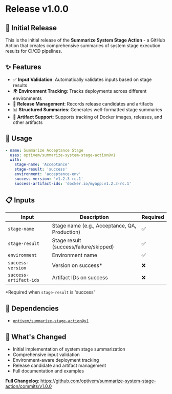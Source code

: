 # Release v1.0.0

## 🎉 Initial Release

This is the initial release of the **Summarize System Stage Action** - a GitHub Action that creates comprehensive summaries of system stage execution results for CI/CD pipelines.

## ✨ Features

- ✅ **Input Validation**: Automatically validates inputs based on stage results
- 🌍 **Environment Tracking**: Tracks deployments across different environments  
- 🎯 **Release Management**: Records release candidates and artifacts
- 📊 **Structured Summaries**: Generates well-formatted stage summaries
- 🔗 **Artifact Support**: Supports tracking of Docker images, releases, and other artifacts

## 🚀 Usage

```yaml
- name: Summarize Acceptance Stage
  uses: optivem/summarize-system-stage-action@v1
  with:
    stage-name: 'Acceptance'
    stage-result: 'success'
    environment: 'acceptance-env'
    success-version: 'v1.2.3-rc.1'
    success-artifact-ids: 'docker.io/myapp:v1.2.3-rc.1'
```

## 📋 Inputs

| Input | Description | Required |
|-------|-------------|----------|
| `stage-name` | Stage name (e.g., Acceptance, QA, Production) | ✅ |
| `stage-result` | Stage result (success/failure/skipped) | ✅ |
| `environment` | Environment name | ✅ |
| `success-version` | Version on success* | ❌ |
| `success-artifact-ids` | Artifact IDs on success | ❌ |

*Required when `stage-result` is 'success'

## 🔗 Dependencies

- [`optivem/summarize-stage-action@v1`](https://github.com/optivem/summarize-stage-action)

## 📝 What's Changed

- Initial implementation of system stage summarization
- Comprehensive input validation
- Environment-aware deployment tracking
- Release candidate and artifact management
- Full documentation and examples

**Full Changelog**: https://github.com/optivem/summarize-system-stage-action/commits/v1.0.0